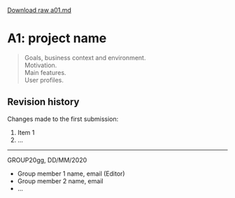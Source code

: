 [Download raw a01.md](uploads/169092d40187ec30a660efeea8e0067e/a01.md)

# A1: project name

> Goals, business context and environment.  
> Motivation.  
> Main features.  
> User profiles.

## Revision history

Changes made to the first submission:
1. Item 1
1. ...

***
GROUP20gg, DD/MM/2020

* Group member 1 name, email (Editor)
* Group member 2 name, email
* ...